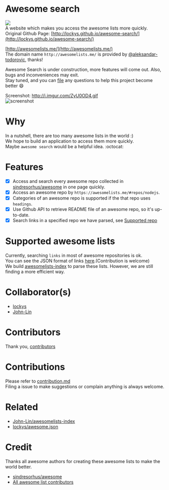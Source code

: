 Awesome search
==
![](https://img.shields.io/badge/version-0.1.0-green.svg)  
A website which makes you access the awesome lists more quickly.  
Original Github Page: [http://lockys.github.io/awesome-search/](http://lockys.github.io/awesome-search/)  

[http://awesomelists.me/](http://awesomelists.me/)  
The domain name `http://awesomelists.me/` is provided by [@aleksandar-todorovic](https://github.com/aleksandar-todorovic), thanks!

Awesome Search is under construction, more features will come out. Also, bugs and inconveniences may exit.  
Stay tuned, and you can [file](https://github.com/lockys/awesome-search/issues) any questions to help this project become better :smile:

Screenshot: http://i.imgur.com/ZyU0OD4.gif  
![screenshot](http://i.imgur.com/rW4KhRh.gif?1)

Why
==
In a nutshell, there are too many awesome lists in the world :)    
We hope to build an application to access them more quickly.  
Maybe `awesome search` would be a helpful idea. :octocat:

Features
==
 - [x] Access and search every awesome repo collected in [sindresorhus/awesome](https://github.com/sindresorhus/awesome) in one page quickly.
 - [x] Access an awesome repo by `https://awesomelists.me/#repos/nodejs`.
 - [x] Categories of an awesome repo is supported if the that repo uses `headings`.
 - [x] Use Github API to retrieve README file of an awesome repo, so it's up-to-date.
 - [x] Search links in a specified repo we have parsed, see [Supported repo](#supported-awesome-lists)

Supported awesome lists
==
Currently, searching `links` in most of awesome repositories is ok.  
You can see the JSON format of links [here](https://github.com/lockys/awesome.json/tree/master/output).(Contribution is welcome)  
We build [awesomelists-index](https://github.com/John-Lin/awesomelists-index) to parse these lists. However, we are still finding a more efficient way.

Collaborator(s)
==
- [lockys](https://github.com/lockys)
- [John-Lin](https://github.com/John-Lin)

Contributors
==
Thank you, [contributors](https://github.com/lockys/awesome-search/graphs/contributors)

Contributions
==
Please refer to [contribution.md](contribution.md)    
Filing a issue to make suggestions or complain anything is always welcome.

Related
==
- [John-Lin/awesomelists-index](https://github.com/John-Lin/awesomelists-index)
- [lockys/awesome.json](https://github.com/lockys/awesome.json)

Credit
==
Thanks all awesome authors for creating these awesome lists to make the world better.  
- [sindresorhus/awesome](https://github.com/sindresorhus/awesome)  
- [All awesome list contributors](https://github.com/sindresorhus/awesome/graphs/contributors)
